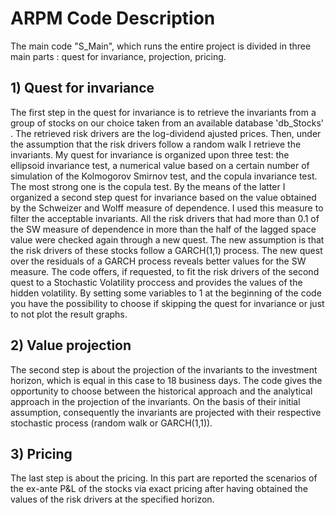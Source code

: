 # ARPM Code Description

The main code "S_Main", which runs the entire project is divided in three main parts : quest for invariance, projection, pricing.

## 1) Quest for invariance

The first step in the quest for invariance is to retrieve the invariants from a group of stocks on our
choice taken from an available database 'db_Stocks' . The retrieved risk drivers are the log-dividend
ajusted prices. Then, under the assumption that the risk drivers follow a random walk I retrieve the
invariants. My quest for invariance is organized upon three test: the ellipsoid invariance test, a
numerical value based on a certain number of simulation of the Kolmogorov Smirnov test, and the
copula invariance test. The most strong one is the copula test.
By the means of the latter I organized a second step quest for invariance based on the value
obtained by the Schweizer and Wolff measure of dependence. I used this measure to filter the
acceptable invariants. All the risk drivers that had more than 0.1 of the SW measure of dependence
in more than the half of the lagged space value were checked again through a new quest.
The new assumption is that the risk drivers of these stocks follow a GARCH(1,1) process. The new
quest over the residuals of a GARCH process reveals better values for the SW measure.
The code offers, if requested, to fit the risk drivers of the second quest to a Stochastic Volatility
proccess and provides the values of the hidden volatility.
By setting some variables to 1 at the beginning of the code you have the possibility to choose if
skipping the quest for invariance or just to not plot the result graphs.

## 2) Value projection
The second step is about the projection of the invariants to the investment horizon, which is equal in this case to 18 business days. The code gives the opportunity to choose between the historical approach and the analytical approach in the projection of the invariants. On the basis of their initial assumption, consequently the invariants are projected with their respective stochastic process (random walk or GARCH(1,1)). 

## 3) Pricing
The last step is about the pricing. In this part are reported the scenarios of the ex-ante P&L of the stocks via exact pricing after having obtained the values of the risk drivers at the specified horizon.